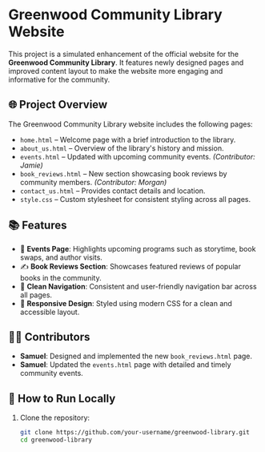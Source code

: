 # Greenwood Community Library Website

This project is a simulated enhancement of the official website for the **Greenwood Community Library**. It features newly designed pages and improved content layout to make the website more engaging and informative for the community.

## 🌐 Project Overview

The Greenwood Community Library website includes the following pages:

- `home.html` – Welcome page with a brief introduction to the library.
- `about_us.html` – Overview of the library's history and mission.
- `events.html` – Updated with upcoming community events. *(Contributor: Jamie)*
- `book_reviews.html` – New section showcasing book reviews by community members. *(Contributor: Morgan)*
- `contact_us.html` – Provides contact details and location.
- `style.css` – Custom stylesheet for consistent styling across all pages.

## 📚 Features

- 📅 **Events Page**: Highlights upcoming programs such as storytime, book swaps, and author visits.
- ✍️ **Book Reviews Section**: Showcases featured reviews of popular books in the community.
- 💬 **Clean Navigation**: Consistent and user-friendly navigation bar across all pages.
- 🎨 **Responsive Design**: Styled using modern CSS for a clean and accessible layout.

## 👩‍💻 Contributors 

- **Samuel**: Designed and implemented the new `book_reviews.html` page.
- **Samuel**: Updated the `events.html` page with detailed and timely community events.

## 🚀 How to Run Locally

1. Clone the repository:
   ```bash
   git clone https://github.com/your-username/greenwood-library.git
   cd greenwood-library
